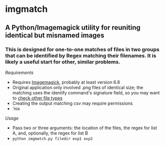 imgmatch
========

A Python/Imagemagick utility for reuniting identical but misnamed images
------------------------------------------------------------------------

### This is designed for one-to-one matches of files in two groups that can be identified by Regex matching their filenames. It is likely a useful start for other, similar problems.

*Requirements*
+ Requires [Imagemagick](http://www.imagemagick.org/), probably at least version 6.8 
+ Original application only involved .png files of identical size; the matching uses the identify command's signature field, so you may want to [check other file types](http://www.imagemagick.org/script/identify.php)
+ Creating the output matching csv may require permissions
+ 'nix

*Usage*
+ Pass two or three arguments: the location of the files, the regex for list A, and, optionally, the regex for list B
+ ` python imgmatch.py filedir exp1 exp2 `

